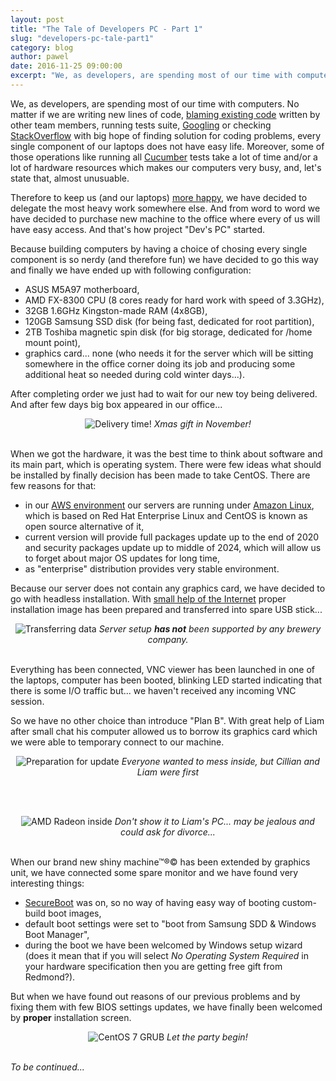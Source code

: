 ```yaml
---
layout: post
title: "The Tale of Developers PC - Part 1"
slug: "developers-pc-tale-part1"
category: blog
author: pawel
date: 2016-11-25 09:00:00
excerpt: "We, as developers, are spending most of our time with computers..."
---
```


We, as developers, are spending most of our time with computers. No matter if
we are writing new lines of code, [blaming existing code][1] written by other
team members, running tests suite, [Googling][2] or checking [StackOverflow][3]
with big hope of finding solution for coding problems, every single component
of our laptops does not have easy life. Moreover, some of those operations
like running all [Cucumber][4] tests take a lot of time and/or a lot of
hardware resources which makes our computers very busy, and, let's state that,
almost unusuable.

Therefore to keep us (and our laptops) [more happy][5], we have
decided to delegate the most heavy work somewhere else. And from word to word
we have decided to purchase new machine to the office where every of us
will have easy access. And that's how project "Dev's PC" started.

Because building computers by having a choice of chosing every single
component is so nerdy (and therefore fun) we have decided to go this way
and finally we have ended up with following configuration:

* ASUS M5A97 motherboard,
* AMD FX-8300 CPU (8 cores ready for hard work with speed of 3.3GHz),
* 32GB 1.6GHz Kingston-made RAM (4x8GB),
* 120GB Samsung SSD disk (for being fast, dedicated for root partition),
* 2TB Toshiba magnetic spin disk (for big storage, dedicated for /home mount point),
* graphics card... none (who needs it for the server which will be sitting
  somewhere in the office corner doing its job and producing some additional
  heat so needed during cold winter days...).

After completing order we just had to wait for our new toy being delivered.
And after few days big box appeared in our office...

<div style="text-align: center">
<img src="/img/devpc/part1-box.jpg" class="img-responsive" alt="Delivery time!" />
<em>Xmas gift in November!</em>
</div>
<br />

When we got the hardware, it was the best time to think about software and its
main part, which is operating system. There were few ideas what should be
installed by finally decision has been made to take CentOS. There are few
reasons for that:

* in our [AWS environment][6] our servers are running under [Amazon Linux][7],
  which is based on Red Hat Enterprise Linux and CentOS is known as open source
  alternative of it,
* current version will provide full packages update up to the end of 2020
  and security packages update up to middle of 2024, which will allow us
  to forget about major OS updates for long time,
* as "enterprise" distribution provides very stable environment.

Because our server does not contain any graphics card, we have decided to go
with headless installation. With [small help of the Internet][8] proper
installation image has been prepared and transferred into spare USB stick...

<div style="text-align: center">
<img src="/img/devpc/part1-usb.jpg" class="img-responsive" alt="Transferring data" />
<em>Server setup <strong>has not</strong> been supported by any brewery company.</em>
</div>
<br />

Everything has been connected, VNC viewer has been launched in one of the
laptops, computer has been booted, blinking LED started indicating that there
is some I/O traffic but... we haven't received any incoming VNC session.

So we have no other choice than introduce "Plan B". With great help of Liam
after small chat his computer allowed us to borrow its graphics card which
we were able to temporary connect to our machine.

<div style="text-align: center">
<img src="/img/devpc/part1-before.jpg" class="img-responsive" alt="Preparation for update" />
<em>Everyone wanted to mess inside, but Cillian and Liam were first</em>
</div>

<br /><br />

<div style="text-align: center">
<img src="/img/devpc/part1-after.jpg" class="img-responsive" alt="AMD Radeon inside" />
<em>Don't show it to Liam's PC... may be jealous and could ask for divorce...</em>
</div>

<br />

When our brand new shiny machine&trade;&reg;&copy; has been extended by
graphics unit, we have connected some spare monitor and we have found
very interesting things:
* [SecureBoot][9] was on, so no way of having easy way of booting custom-build
  boot images,
* default boot settings were set to "boot from Samsung SDD & Windows Boot Manager",
* during the boot we have been welcomed by Windows setup wizard (does it mean
  that if you will select <em>No Operating System Required</em> in your
  hardware specification then you are getting free gift from Redmond?).

But when we have found out reasons of our previous problems and by fixing them
with few BIOS settings updates, we have finally been welcomed by
<strong>proper</strong> installation screen.

<div style="text-align: center">
<img src="/img/devpc/part1-grub.jpg" class="img-responsive" alt="CentOS 7 GRUB" />
<em>Let the party begin!</em>
</div>

<br />

<em>To be continued...</em>


 [1]: http://insights.dice.com/2013/01/23/10-ways-to-say-your-code-sucks-without-getting-punched/
 [2]: http://www.urbandictionary.com/define.php?term=Googling
 [3]: http://stackoverflow.com/
 [4]: https://cucumber.io/
 [5]: https://www.entrepreneur.com/article/249528
 [6]: https://aws.amazon.com/vpc/
 [7]: https://aws.amazon.com/amazon-linux-ami/
 [8]: https://wiki.centos.org/TipsAndTricks/VncHeadlessInstall
 [9]: http://www.howtogeek.com/116569/htg-explains-how-windows-8s-secure-boot-feature-works-what-it-means-for-linux/
